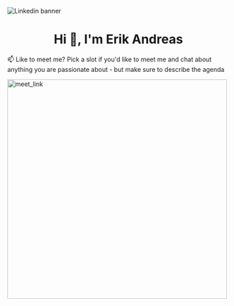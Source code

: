 ![Linkedin banner](https://github.com/user-attachments/assets/a2441d52-5aeb-436c-a41c-2ed574670bd7)
<h1 align="center">Hi 👋, I'm Erik Andreas</h1>

📫 Like to meet me?
Pick a slot if you'd like to meet me and chat about anything you are passionate about - but make sure to describe the agenda

<a href="https://calendly.com/erikandreasdev/30min" target="_blank"><img width="498" alt="meet_link" src="https://user-images.githubusercontent.com/15426564/144297439-f530f383-e73e-41e0-9914-a9b7d3f432e5.png"></a>
